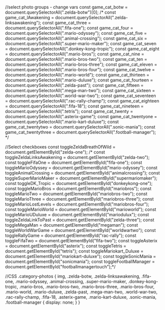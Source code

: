 //select photo groups  - change vars
const game_cat_botw = document.querySelectorAll(".zelda-botw")[0];
/* const game_cat_lAwakening = document.querySelectorAll(".zelda-linksawakening");
const game_cat_three = document.querySelectorAll(".fifa-one");
const game_cat_four = document.querySelectorAll(".mario-odyssey");
const game_cat_five = document.querySelectorAll(".animal-crossing");
const game_cat_six = document.querySelectorAll(".super-mario-maker");
const game_cat_seven = document.querySelectorAll(".donkey-kong-tropic");
const game_cat_eight = document.querySelectorAll(".mario-bros");
const game_cat_nine = document.querySelectorAll(".mario-bros-two");
const game_cat_ten = document.querySelectorAll(".mario-bros-three");
const game_cat_eleven = document.querySelectorAll(".mario-bros-four");
const game_cat_twelve = document.querySelectorAll(".mario-world");
const game_cat_thirteen = document.querySelectorAll(".mario-duluxe");
const game_cat_fourteen = document.querySelectorAll(".zelda-past");
const game_cat_fifteen = document.querySelectorAll(".mega-man-two");
const game_cat_sixteen = document.querySelectorAll(".world-war-two");
const game_cat_seventeen = document.querySelectorAll(".rac-rally-champ");
const game_cat_eighteen = document.querySelectorAll(".fifa-18");
const game_cat_nineteen = document.querySelectorAll(".tetris");
const game_cat_twenty = document.querySelectorAll(".asterix-game");
const game_cat_twentyone = document.querySelectorAll(".mario-kart-duluxe");
const game_cat_twentytwo = document.querySelectorAll(".sonic-mania");
const game_cat_twentythree = document.querySelectorAll(".football-manager"); */

//Select checkboxes
const toggleZeldaBreathOfWild = document.getElementById("zelda-one");
/* const toggleZeldaLinksAwakening = document.getElementById("zelda-two");
const toggleFifaOne = document.getElementById("fifa-one");
const toggleMarioOdyssey = document.getElementById("mario-odyssey");
const toggleAnimalCrossing = document.getElementById("animalcrossing");
const toggleSuperMarioMaker = document.getElementById("supermariomaker");
const toggleDK_Tropic = document.getElementById("donkeykong-one");
const toggleMarioBros = document.getElementById("mariobros");
const toggleMarioTwo = document.getElementById("mariobros-two");
const toggleMarioThree = document.getElementById("mariobros-three");
const toggleMarioLostLevels = document.getElementById("mariobros-four");
const toggleMarioWorld = document.getElementById("marioworld");
const toggleMarioUDuluxe = document.getElementById("mariodulux");
const toggleZeldaLinkToPast = document.getElementById("zelda-three");
const toggleMegaMan = document.getElementById("megaman");
const toggleWorldWarGame = document.getElementById("worldwartwo");
const toggleRallyGame = document.getElementById("rac-rally");
const toggleFifaTwo = document.getElementById("fifa-two");
const toggleAsterix = document.getElementById("asterix");
const toggleTetris = document.getElementById("tetris");
const toggleMariokart_Duluxe = document.getElementById("mariokart-duluxe");
const toggleSonicMania = document.getElementById("sonicmania");
const toggleFootballManager = document.getElementById("footballmanagertouch");*/

//CSS
.category-photos {
    img,
    .zelda-botw,
    .zelda-linksawakening,
    .fifa-one,
    .mario-odyssey,
    .animal-crossing,
    .super-mario-maker,
    .donkey-kong-tropic,
    .mario-bros,
    .mario-bros-two,
    .mario-bros-three,
    .mario-bros-four,
    .mario-world,
    .mario-duluxe,
    .zelda-past,
    .mega-man-two,
    .world-war-two,
    .rac-rally-champ,
    .fifa-18,
    .asterix-game,
    .mario-kart-duluxe,
    .sonic-mania,
    .football-manager {
        display: none;
    }
}



